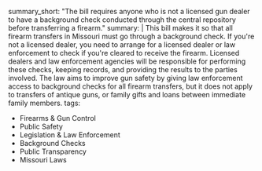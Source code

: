 summary_short: "The bill requires anyone who is not a licensed gun dealer to have a background check conducted through the central repository before transferring a firearm."
summary: |
  This bill makes it so that all firearm transfers in Missouri must go through a background check. If you're not a licensed dealer, you need to arrange for a licensed dealer or law enforcement to check if you're cleared to receive the firearm. Licensed dealers and law enforcement agencies will be responsible for performing these checks, keeping records, and providing the results to the parties involved. The law aims to improve gun safety by giving law enforcement access to background checks for all firearm transfers, but it does not apply to transfers of antique guns, or family gifts and loans between immediate family members.
tags:
  - Firearms & Gun Control
  - Public Safety
  - Legislation & Law Enforcement
  - Background Checks
  - Public Transparency
  - Missouri Laws
